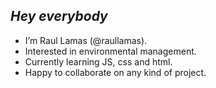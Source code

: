 ## *Hey everybody* ##
- I’m Raul Lamas (@raullamas).
- Interested in environmental management.
- Currently learning JS, css and html.
- Happy to collaborate on any kind of project.

<!---
raullamas/raullamas is a ✨ special ✨ repository because its `README.md` (this file) appears on your GitHub profile.
You can click the Preview link to take a look at your changes.
--->
